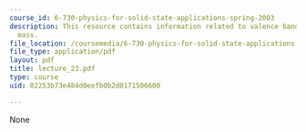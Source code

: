 ```yaml
---
course_id: 6-730-physics-for-solid-state-applications-spring-2003
description: This resource contains information related to valence bands and effectve
  mass.
file_location: /coursemedia/6-730-physics-for-solid-state-applications-spring-2003/02253b73e484d0eefb0b2d8171506600_lecture_23.pdf
file_type: application/pdf
layout: pdf
title: lecture_23.pdf
type: course
uid: 02253b73e484d0eefb0b2d8171506600

---
```

None
